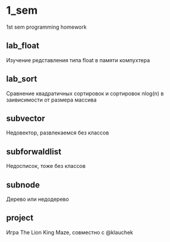 # 1_sem
1st sem programming homework

## lab_float

Изучение редставления типа float в памяти компухтера

## lab_sort

Сравнение квадратичных сортировок и сортировок nlog(n) в заивисимости от размера массива

## subvector

Недовектор, развлекаемся без классов

## subforwaldlist

Недосписок, тоже без классов

## subnode

Дерево или недодерево

## project

Игра The Lion King Maze, совместно с @klauchek
